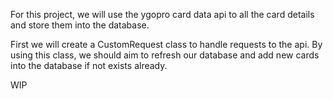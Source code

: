 For this project, we will use the ygopro card data api to all the card details and store them into the database.

First we will create a CustomRequest class to handle requests to the api. By using this class, we should aim to refresh our database and add new cards into the database if not exists already.

WIP